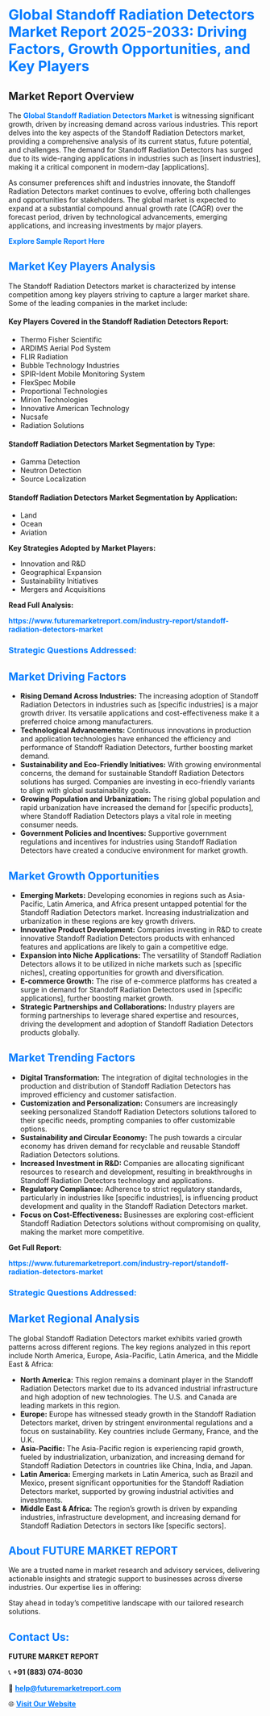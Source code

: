 <h1 style="color: #007BFF;">Global Standoff Radiation Detectors Market Report 2025-2033: Driving Factors, Growth Opportunities, and Key Players</h1>

<section id="overview">
<h2>Market Report Overview</h2>
<p>The <a href="https://www.futuremarketreport.com/industry-report/standoff-radiation-detectors-market" style="color: #007BFF; text-decoration: none;"><strong>Global Standoff Radiation Detectors Market</strong></a> is witnessing significant growth, driven by increasing demand across various industries. This report delves into the key aspects of the Standoff Radiation Detectors market, providing a comprehensive analysis of its current status, future potential, and challenges. The demand for Standoff Radiation Detectors has surged due to its wide-ranging applications in industries such as [insert industries], making it a critical component in modern-day [applications].</p>
<p>As consumer preferences shift and industries innovate, the Standoff Radiation Detectors market continues to evolve, offering both challenges and opportunities for stakeholders. The global market is expected to expand at a substantial compound annual growth rate (CAGR) over the forecast period, driven by technological advancements, emerging applications, and increasing investments by major players.</p>
</section>

<section id="overview">
<p><a href="https://www.futuremarketreport.com/request-sample/reportId=81295" style="color: #007BFF; text-decoration: none;"><strong>Explore Sample Report Here</strong></a></p>
</section>

<section id="key-players">
<h2 style="color: #007BFF;">Market Key Players Analysis</h2>
<p>The Standoff Radiation Detectors market is characterized by intense competition among key players striving to capture a larger market share. Some of the leading companies in the market include:</p>
<h4>Key Players Covered in the Standoff Radiation Detectors Report:</h4>
<ul><li>Thermo Fisher Scientific</li><li>ARDIMS Aerial Pod System</li><li>FLIR Radiation</li><li>Bubble Technology Industries</li><li>SPIR-Ident Mobile Monitoring System</li><li>FlexSpec Mobile</li><li>Proportional Technologies</li><li>Mirion Technologies</li><li>Innovative American Technology</li><li>Nucsafe</li><li>Radiation Solutions</li></ul>
<h4>Standoff Radiation Detectors Market Segmentation by Type:</h4>
<ul><li>Gamma Detection</li><li>Neutron Detection</li><li>Source Localization</li></ul>

<h4>Standoff Radiation Detectors Market Segmentation by Application:</h4>
<ul><li>Land</li><li>Ocean</li><li>Aviation</li></ul>
<p><strong>Key Strategies Adopted by Market Players:</strong></p>
<ul>
<li>Innovation and R&D</li>
<li>Geographical Expansion</li>
<li>Sustainability Initiatives</li>
<li>Mergers and Acquisitions</li>
</ul>
</section>

<section>
<p><strong>Read Full Analysis: </strong></p><a href="https://www.futuremarketreport.com/industry-report/standoff-radiation-detectors-market" style="color: #007BFF; text-decoration: none;"><strong>https://www.futuremarketreport.com/industry-report/standoff-radiation-detectors-market</strong></a>
<h3 style="color: #007BFF;">Strategic Questions Addressed:</h3>
</section>

<section id="driving-factors">
<h2 style="color: #007BFF;">Market Driving Factors</h2>
<ul>
<li><strong>Rising Demand Across Industries:</strong> The increasing adoption of Standoff Radiation Detectors in industries such as [specific industries] is a major growth driver. Its versatile applications and cost-effectiveness make it a preferred choice among manufacturers.</li>
<li><strong>Technological Advancements:</strong> Continuous innovations in production and application technologies have enhanced the efficiency and performance of Standoff Radiation Detectors, further boosting market demand.</li>
<li><strong>Sustainability and Eco-Friendly Initiatives:</strong> With growing environmental concerns, the demand for sustainable Standoff Radiation Detectors solutions has surged. Companies are investing in eco-friendly variants to align with global sustainability goals.</li>
<li><strong>Growing Population and Urbanization:</strong> The rising global population and rapid urbanization have increased the demand for [specific products], where Standoff Radiation Detectors plays a vital role in meeting consumer needs.</li>
<li><strong>Government Policies and Incentives:</strong> Supportive government regulations and incentives for industries using Standoff Radiation Detectors have created a conducive environment for market growth.</li>
</ul>
</section>

<section id="growth-opportunities">
<h2 style="color: #007BFF;">Market Growth Opportunities</h2>
<ul>
<li><strong>Emerging Markets:</strong> Developing economies in regions such as Asia-Pacific, Latin America, and Africa present untapped potential for the Standoff Radiation Detectors market. Increasing industrialization and urbanization in these regions are key growth drivers.</li>
<li><strong>Innovative Product Development:</strong> Companies investing in R&D to create innovative Standoff Radiation Detectors products with enhanced features and applications are likely to gain a competitive edge.</li>
<li><strong>Expansion into Niche Applications:</strong> The versatility of Standoff Radiation Detectors allows it to be utilized in niche markets such as [specific niches], creating opportunities for growth and diversification.</li>
<li><strong>E-commerce Growth:</strong> The rise of e-commerce platforms has created a surge in demand for Standoff Radiation Detectors used in [specific applications], further boosting market growth.</li>
<li><strong>Strategic Partnerships and Collaborations:</strong> Industry players are forming partnerships to leverage shared expertise and resources, driving the development and adoption of Standoff Radiation Detectors products globally.</li>
</ul>
</section>

<section id="trending-factors">
<h2 style="color: #007BFF;">Market Trending Factors</h2>
<ul>
<li><strong>Digital Transformation:</strong> The integration of digital technologies in the production and distribution of Standoff Radiation Detectors has improved efficiency and customer satisfaction.</li>
<li><strong>Customization and Personalization:</strong> Consumers are increasingly seeking personalized Standoff Radiation Detectors solutions tailored to their specific needs, prompting companies to offer customizable options.</li>
<li><strong>Sustainability and Circular Economy:</strong> The push towards a circular economy has driven demand for recyclable and reusable Standoff Radiation Detectors solutions.</li>
<li><strong>Increased Investment in R&D:</strong> Companies are allocating significant resources to research and development, resulting in breakthroughs in Standoff Radiation Detectors technology and applications.</li>
<li><strong>Regulatory Compliance:</strong> Adherence to strict regulatory standards, particularly in industries like [specific industries], is influencing product development and quality in the Standoff Radiation Detectors market.</li>
<li><strong>Focus on Cost-Effectiveness:</strong> Businesses are exploring cost-efficient Standoff Radiation Detectors solutions without compromising on quality, making the market more competitive.</li>
</ul>
</section>

<section>
<p><strong>Get Full Report: </strong></p><a href="https://www.futuremarketreport.com/industry-report/standoff-radiation-detectors-market" style="color: #007BFF; text-decoration: none;"><strong>https://www.futuremarketreport.com/industry-report/standoff-radiation-detectors-market</strong></a>
<h3 style="color: #007BFF;">Strategic Questions Addressed:</h3>
</section>


<section id="regional-analysis">
<h2 style="color: #007BFF;">Market Regional Analysis</h2>
<p>The global Standoff Radiation Detectors market exhibits varied growth patterns across different regions. The key regions analyzed in this report include North America, Europe, Asia-Pacific, Latin America, and the Middle East & Africa:</p>
<ul>
<li><strong>North America:</strong> This region remains a dominant player in the Standoff Radiation Detectors market due to its advanced industrial infrastructure and high adoption of new technologies. The U.S. and Canada are leading markets in this region.</li>
<li><strong>Europe:</strong> Europe has witnessed steady growth in the Standoff Radiation Detectors market, driven by stringent environmental regulations and a focus on sustainability. Key countries include Germany, France, and the U.K.</li>
<li><strong>Asia-Pacific:</strong> The Asia-Pacific region is experiencing rapid growth, fueled by industrialization, urbanization, and increasing demand for Standoff Radiation Detectors in countries like China, India, and Japan.</li>
<li><strong>Latin America:</strong> Emerging markets in Latin America, such as Brazil and Mexico, present significant opportunities for the Standoff Radiation Detectors market, supported by growing industrial activities and investments.</li>
<li><strong>Middle East & Africa:</strong> The region’s growth is driven by expanding industries, infrastructure development, and increasing demand for Standoff Radiation Detectors in sectors like [specific sectors].</li>
</ul>
</section>

<footer>
<h2 style="color: #007BFF;">About FUTURE MARKET REPORT</h2>
<p>We are a trusted name in market research and advisory services, delivering actionable insights and strategic support to businesses across diverse industries. Our expertise lies in offering:</p>

<p>Stay ahead in today’s competitive landscape with our tailored research solutions.</p>

<h2 style="color: #007BFF;">Contact Us:</h2>
<p><strong>FUTURE MARKET REPORT</strong></p>
<p>📞 <strong>+91 (883) 074-8030</strong></p>
<p>📧 <strong><a href="mailto:help@futuremarketreport.com" style="color: #007BFF;">help@futuremarketreport.com</a></strong></p>
<p>🌐 <strong><a href="https://www.futuremarketreport.com/" style="color: #007BFF;">Visit Our Website</a></strong></p>
</footer>